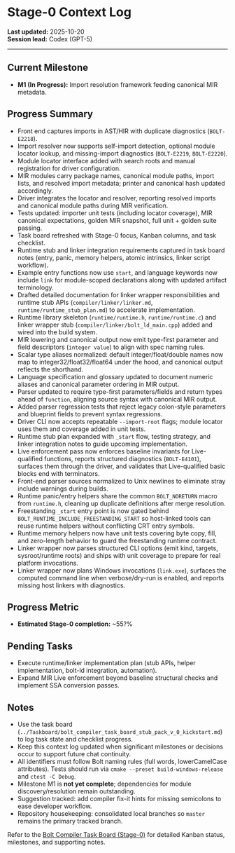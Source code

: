 # Stage-0 Context Log

**Last updated:** 2025-10-20  
**Session lead:** Codex (GPT-5)

---

## Current Milestone
- **M1 (In Progress):** Import resolution framework feeding canonical MIR metadata.

## Progress Summary
- Front end captures imports in AST/HIR with duplicate diagnostics (`BOLT-E2218`).
- Import resolver now supports self-import detection, optional module locator lookup, and missing-import diagnostics (`BOLT-E2219`, `BOLT-E2220`).
- Module locator interface added with search roots and manual registration for driver configuration.
- MIR modules carry package names, canonical module paths, import lists, and resolved import metadata; printer and canonical hash updated accordingly.
- Driver integrates the locator and resolver, reporting resolved imports and canonical module paths during MIR verification.
- Tests updated: importer unit tests (including locator coverage), MIR canonical expectations, golden MIR snapshot, full unit + golden suite passing.
- Task board refreshed with Stage-0 focus, Kanban columns, and task checklist.
- Runtime stub and linker integration requirements captured in task board notes (entry, panic, memory helpers, atomic intrinsics, linker script workflow).
- Example entry functions now use `start`, and language keywords now include `link` for module-scoped declarations along with updated artifact terminology.
- Drafted detailed documentation for linker wrapper responsibilities and runtime stub APIs (`compiler/linker/linker.md`, `runtime/runtime_stub_plan.md`) to accelerate implementation.
- Runtime library skeleton (`runtime/runtime.h`, `runtime/runtime.c`) and linker wrapper stub (`compiler/linker/bolt_ld_main.cpp`) added and wired into the build system.
- MIR lowering and canonical output now emit type-first parameter and field descriptors (`integer value`) to align with spec naming rules.
- Scalar type aliases normalized: default integer/float/double names now map to integer32/float32/float64 under the hood, and canonical output reflects the shorthand.
- Language specification and glossary updated to document numeric aliases and canonical parameter ordering in MIR output.
- Parser updated to require type-first parameters/fields and return types ahead of `function`, aligning source syntax with canonical MIR output.
- Added parser regression tests that reject legacy colon-style parameters and blueprint fields to prevent syntax regressions.
- Driver CLI now accepts repeatable `--import-root` flags; module locator uses them and coverage added in unit tests.
- Runtime stub plan expanded with `_start` flow, testing strategy, and linker integration notes to guide upcoming implementation.
- Live enforcement pass now enforces baseline invariants for Live-qualified functions, reports structured diagnostics (`BOLT-E4101`), surfaces them through the driver, and validates that Live-qualified basic blocks end with terminators.
- Front-end parser sources normalized to Unix newlines to eliminate stray include warnings during builds.
- Runtime panic/entry helpers share the common `BOLT_NORETURN` macro from `runtime.h`, cleaning up duplicate definitions after merge resolution.
- Freestanding `_start` entry point is now gated behind `BOLT_RUNTIME_INCLUDE_FREESTANDING_START` so host-linked tools can reuse runtime helpers without conflicting CRT entry symbols.
- Runtime memory helpers now have unit tests covering byte copy, fill, and zero-length behavior to guard the freestanding runtime contract.
- Linker wrapper now parses structured CLI options (emit kind, targets, sysroot/runtime roots) and ships with unit coverage to prepare for real platform invocations.
- Linker wrapper now plans Windows invocations (`link.exe`), surfaces the computed command line when verbose/dry-run is enabled, and reports missing host linkers with diagnostics.

## Progress Metric
- **Estimated Stage-0 completion:** ~55?%

## Pending Tasks
- Execute runtime/linker implementation plan (stub APIs, helper implementation, bolt-ld integration, automation).
- Expand MIR Live enforcement beyond baseline structural checks and implement SSA conversion passes.

## Notes
- Use the task board (`../Taskboard/bolt_compiler_task_board_stub_pack_v_0_kickstart.md`) to log task state and checklist progress.
- Keep this context log updated when significant milestones or decisions occur to support future chat continuity.
- All identifiers must follow Bolt naming rules (full words, lowerCamelCase attributes). Tests should run via `cmake --preset build-windows-release` and `ctest -C Debug`.
- Milestone M1 is **not yet complete**; dependencies for module discovery/resolution remain outstanding.
- Suggestion tracked: add compiler fix-it hints for missing semicolons to ease developer workflow.
- Repository housekeeping: consolidated local branches so `master` remains the primary tracked branch.

Refer to the [Bolt Compiler Task Board (Stage-0)](../Taskboard/bolt_compiler_task_board_stub_pack_v_0_kickstart.md) for detailed Kanban status, milestones, and supporting notes.
